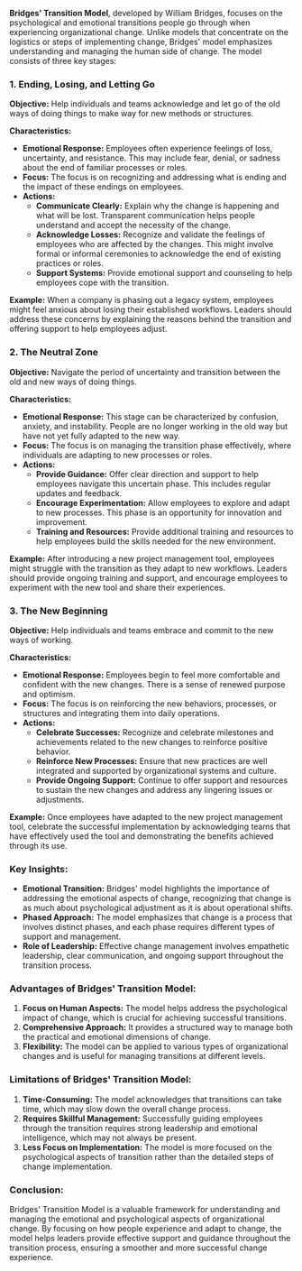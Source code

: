 **Bridges' Transition Model**, developed by William Bridges, focuses on the psychological and emotional transitions people go through when experiencing organizational change. Unlike models that concentrate on the logistics or steps of implementing change, Bridges' model emphasizes understanding and managing the human side of change. The model consists of three key stages:

### 1. **Ending, Losing, and Letting Go**

**Objective:** Help individuals and teams acknowledge and let go of the old ways of doing things to make way for new methods or structures.

**Characteristics:**
- **Emotional Response:** Employees often experience feelings of loss, uncertainty, and resistance. This may include fear, denial, or sadness about the end of familiar processes or roles.
- **Focus:** The focus is on recognizing and addressing what is ending and the impact of these endings on employees.
- **Actions:** 
  - **Communicate Clearly:** Explain why the change is happening and what will be lost. Transparent communication helps people understand and accept the necessity of the change.
  - **Acknowledge Losses:** Recognize and validate the feelings of employees who are affected by the changes. This might involve formal or informal ceremonies to acknowledge the end of existing practices or roles.
  - **Support Systems:** Provide emotional support and counseling to help employees cope with the transition.

**Example:** When a company is phasing out a legacy system, employees might feel anxious about losing their established workflows. Leaders should address these concerns by explaining the reasons behind the transition and offering support to help employees adjust.

### 2. **The Neutral Zone**

**Objective:** Navigate the period of uncertainty and transition between the old and new ways of doing things.

**Characteristics:**
- **Emotional Response:** This stage can be characterized by confusion, anxiety, and instability. People are no longer working in the old way but have not yet fully adapted to the new way.
- **Focus:** The focus is on managing the transition phase effectively, where individuals are adapting to new processes or roles.
- **Actions:**
  - **Provide Guidance:** Offer clear direction and support to help employees navigate this uncertain phase. This includes regular updates and feedback.
  - **Encourage Experimentation:** Allow employees to explore and adapt to new processes. This phase is an opportunity for innovation and improvement.
  - **Training and Resources:** Provide additional training and resources to help employees build the skills needed for the new environment.

**Example:** After introducing a new project management tool, employees might struggle with the transition as they adapt to new workflows. Leaders should provide ongoing training and support, and encourage employees to experiment with the new tool and share their experiences.

### 3. **The New Beginning**

**Objective:** Help individuals and teams embrace and commit to the new ways of working.

**Characteristics:**
- **Emotional Response:** Employees begin to feel more comfortable and confident with the new changes. There is a sense of renewed purpose and optimism.
- **Focus:** The focus is on reinforcing the new behaviors, processes, or structures and integrating them into daily operations.
- **Actions:**
  - **Celebrate Successes:** Recognize and celebrate milestones and achievements related to the new changes to reinforce positive behavior.
  - **Reinforce New Processes:** Ensure that new practices are well integrated and supported by organizational systems and culture.
  - **Provide Ongoing Support:** Continue to offer support and resources to sustain the new changes and address any lingering issues or adjustments.

**Example:** Once employees have adapted to the new project management tool, celebrate the successful implementation by acknowledging teams that have effectively used the tool and demonstrating the benefits achieved through its use.

### Key Insights:

- **Emotional Transition:** Bridges' model highlights the importance of addressing the emotional aspects of change, recognizing that change is as much about psychological adjustment as it is about operational shifts.
- **Phased Approach:** The model emphasizes that change is a process that involves distinct phases, and each phase requires different types of support and management.
- **Role of Leadership:** Effective change management involves empathetic leadership, clear communication, and ongoing support throughout the transition process.

### Advantages of Bridges' Transition Model:

1. **Focus on Human Aspects:** The model helps address the psychological impact of change, which is crucial for achieving successful transitions.
2. **Comprehensive Approach:** It provides a structured way to manage both the practical and emotional dimensions of change.
3. **Flexibility:** The model can be applied to various types of organizational changes and is useful for managing transitions at different levels.

### Limitations of Bridges' Transition Model:

1. **Time-Consuming:** The model acknowledges that transitions can take time, which may slow down the overall change process.
2. **Requires Skillful Management:** Successfully guiding employees through the transition requires strong leadership and emotional intelligence, which may not always be present.
3. **Less Focus on Implementation:** The model is more focused on the psychological aspects of transition rather than the detailed steps of change implementation.

### Conclusion:
Bridges' Transition Model is a valuable framework for understanding and managing the emotional and psychological aspects of organizational change. By focusing on how people experience and adapt to change, the model helps leaders provide effective support and guidance throughout the transition process, ensuring a smoother and more successful change experience.
